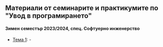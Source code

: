 ## Материали от семинарите и практикумите по "Увод в програмирането"
#### Зимен семестър 2023/2024, спец. Софтуерно инженерство

- [Тема 1](https://github.com/GeorgiTerziev02/Introduction_to_programming_FMI/): -
